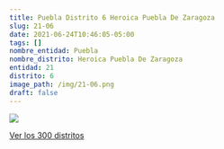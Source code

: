 ```yaml
---
title: Puebla Distrito 6 Heroica Puebla De Zaragoza
slug: 21-06
date: 2021-06-24T10:46:05-05:00
tags: []
nombre_entidad: Puebla
nombre_distrito: Heroica Puebla De Zaragoza
entidad: 21
distrito: 6
image_path: /img/21-06.png
draft: false
---
```


![](/img/21-06.png)

[Ver los 300 distritos](/docs/elecciones-2021)

